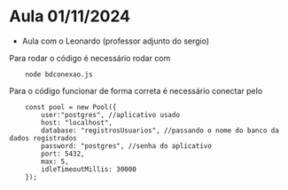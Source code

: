 # Aula 01/11/2024 

- Aula com o Leonardo (professor adjunto do sergio)

Para rodar o código é necessário rodar com 

```
    node bdconexao.js
```

Para o código funcionar de forma correta é necessário conectar pelo
```
    const pool = new Pool({
        user:"postgres", //aplicativo usado
        host: "localhost",
        database: "registrosUsuarios", //passando o nome do banco da dados registrados
        password: "postgres", //senha do aplicativo
        port: 5432,
        max: 5,
        idleTimeoutMillis: 30000
    });

```